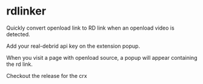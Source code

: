 # rdlinker
Quickly convert openload link to RD link when an openload video is detected.

Add your real-debrid api key on the extension popup.

When you visit a page with openload source, a popup will appear containing the rd link.

Checkout the release for the crx
